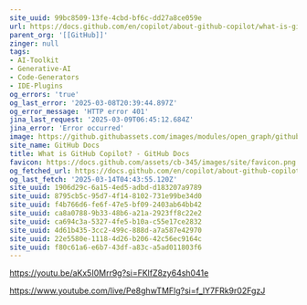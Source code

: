```yaml
---
site_uuid: 99bc8509-13fe-4cbd-bf6c-dd27a8ce059e
url: https://docs.github.com/en/copilot/about-github-copilot/what-is-github-copilot
parent_org: '[[GitHub]]'
zinger: null
tags:
- AI-Toolkit
- Generative-AI
- Code-Generators
- IDE-Plugins
og_errors: 'true'
og_last_error: '2025-03-08T20:39:44.897Z'
og_error_message: 'HTTP error 401'
jina_last_request: '2025-03-09T06:45:12.684Z'
jina_error: 'Error occurred'
image: https://github.githubassets.com/images/modules/open_graph/github-logo.png
site_name: GitHub Docs
title: What is GitHub Copilot? - GitHub Docs
favicon: https://docs.github.com/assets/cb-345/images/site/favicon.png
og_fetched_url: https://docs.github.com/en/copilot/about-github-copilot/what-is-github-copilot
og_last_fetch: '2025-03-14T04:43:55.120Z'
site_uuid: 1906d29c-6a15-4ed5-adbd-d183207a9789
site_uuid: 8795cb5c-95d7-4f14-8102-731e99be34d0
site_uuid: f4b766d6-fe6f-47e5-bf09-2403ab64bb42
site_uuid: ca8a0788-9b33-48b6-a21a-2923ff8c22e2
site_uuid: ca694c3a-5327-4fe5-b10a-c55e17ce2832
site_uuid: 4d61b435-3cc2-499c-888d-a7a587e42970
site_uuid: 22e5580e-1118-4d26-b206-42c56ec9164c
site_uuid: f80c61a6-e6b7-43df-a83c-a5ad011803f6
---
```




https://youtu.be/aKx5I0Mrr9g?si=FKlfZ8zy64sh041e

https://www.youtube.com/live/Pe8ghwTMFlg?si=f_lY7FRk9r02FgzJ
